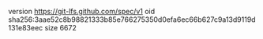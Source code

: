 version https://git-lfs.github.com/spec/v1
oid sha256:3aae52c8b98821333b85e766275350d0efa6ec66b627c9a13d9119d131e83eec
size 6672
